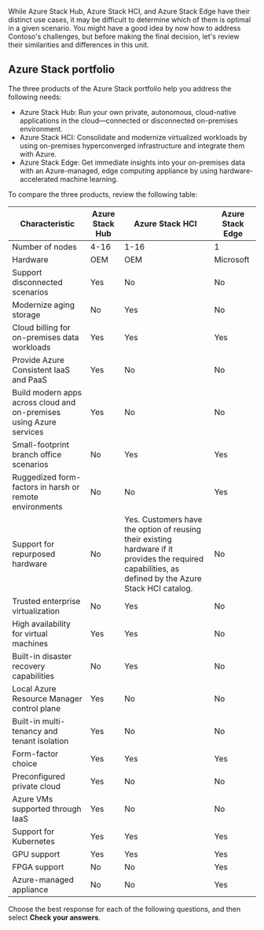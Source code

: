 While Azure Stack Hub, Azure Stack HCI, and Azure Stack Edge have their distinct use cases, it may be difficult to determine which of them is optimal in a given scenario. You might have a good idea by now how to address Contoso's challenges, but before making the final decision, let's review their similarities and differences in this unit.

## Azure Stack portfolio

The three products of the Azure Stack portfolio help you address the following needs:

- Azure Stack Hub: Run your own private, autonomous, cloud-native applications in the cloud—connected or disconnected on-premises environment.
- Azure Stack HCI: Consolidate and modernize virtualized workloads by using on-premises hyperconverged infrastructure and integrate them with Azure.
- Azure Stack Edge: Get immediate insights into your on-premises data with an Azure-managed, edge computing appliance by using hardware-accelerated machine learning.

To compare the three products, review the following table:

|Characteristic|Azure Stack Hub|Azure Stack HCI|Azure Stack Edge|
|--------|--------|--------|--------|
|Number of nodes|4-16|1-16|1|
|Hardware|OEM|OEM|Microsoft|
|Support disconnected scenarios|Yes|No|No|
|Modernize aging storage|No|Yes|No|
|Cloud billing for on-premises data workloads|Yes|Yes|Yes|
|Provide Azure Consistent IaaS and PaaS|Yes|No|No|
|Build modern apps across cloud and on-premises using Azure services|Yes|No|No|
|Small-footprint branch office scenarios|No|Yes|Yes|
|Ruggedized form-factors in harsh or remote environments|No|No|Yes|
|Support for repurposed hardware|No|Yes. Customers have the option of reusing their existing hardware if it provides the required capabilities, as defined by the Azure Stack HCI catalog.|No|
|Trusted enterprise virtualization|No|Yes|No|
|High availability for virtual machines|Yes|Yes|No|
|Built-in disaster recovery capabilities|No|Yes|No|
|Local Azure Resource Manager control plane|Yes|No|No|
|Built-in multi-tenancy and tenant isolation|Yes|No|No|
|Form-factor choice|Yes|Yes|Yes|
|Preconfigured private cloud|Yes|No|No|
|Azure VMs supported through IaaS|Yes|No|No|
|Support for Kubernetes|Yes|Yes|Yes|
|GPU support|Yes|Yes|Yes|
|FPGA support|No|No|Yes|
|Azure-managed appliance|No|No|Yes|

Choose the best response for each of the following questions, and then select **Check your answers**.
